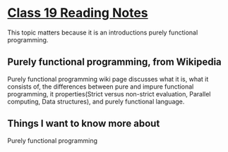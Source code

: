 # [Class 19 Reading Notes](https://github.com/snur206/reading-notes/blob/main/401/class19notes.md)

This topic matters because it is an introductions purely functional programming.

## Purely functional programming, from Wikipedia

Purely functional programming wiki page discusses what it is, what it consists of, the differences between pure and impure functional programming, it properties(Strict versus non-strict evaluation, Parallel computing, Data structures), and purely functional language. 

## Things I want to know more about

Purely functional programming
